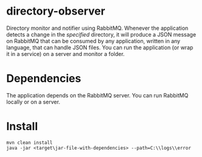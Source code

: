 # directory-observer
Directory monitor and notifier using RabbitMQ. Whenever the application detects a change in the *specified* directory, it will produce a JSON message on RabbitMQ that can be consumed by any application, written in any language, that can handle JSON files.
You can run the application (or wrap it in a service) on a server and monitor a folder.

# Dependencies

The application depends on the RabbitMQ server.
You can run RabbitMQ locally or on a server.

# Install
```
mvn clean install
java -jar <target\jar-file-with-dependencies> --path=C:\\logs\\error
```

